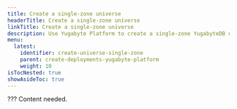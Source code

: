 ```yaml
---
title: Create a single-zone universe
headerTitle: Create a single-zone universe
linkTitle: Create a single-zone universe
description: Use Yugabyte Platform to create a single-zone YugabyteDB universe.
menu:
  latest:
    identifier: create-universe-single-zone
    parent: create-deployments-yugabyte-platform
    weight: 10
isTocNested: true
showAsideToc: true
---
```


??? Content needed.
